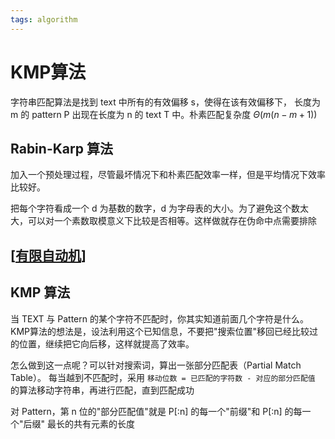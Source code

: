 ```yaml
---
tags: algorithm
---
```

# KMP算法

字符串匹配算法是找到 text 中所有的有效偏移 s，使得在该有效偏移下， 长度为 m 的 pattern P 出现在长度为 n 的 text T 中。朴素匹配复杂度 $\Theta(m(n-m+1))$

## Rabin-Karp 算法

加入一个预处理过程，尽管最坏情况下和朴素匹配效率一样，但是平均情况下效率比较好。

把每个字符看成一个 d 为基数的数字，d 为字母表的大小。为了避免这个数太大，可以对一个素数取模意义下比较是否相等。这样做就存在伪命中点需要排除

## [[有限自动机]]

## KMP 算法

当 TEXT 与 Pattern 的某个字符不匹配时，你其实知道前面几个字符是什么。
KMP算法的想法是，设法利用这个已知信息，不要把"搜索位置"移回已经比较过的位置，继续把它向后移，这样就提高了效率。

怎么做到这一点呢？可以针对搜索词，算出一张部分匹配表（Partial Match Table）。
每当越到不匹配时，采用 `移动位数 = 已匹配的字符数 - 对应的部分匹配值` 的算法移动字符串，再进行匹配，直到匹配成功

对 Pattern，第 n 位的"部分匹配值"就是 P[:n] 的每一个"前缀"和 P[:n] 的每一个"后缀" 最长的共有元素的长度

[//begin]: # "Autogenerated link references for markdown compatibility"
[有限自动机]: ../../compilers/model/有限自动机.md "有限自动机"
[//end]: # "Autogenerated link references"
